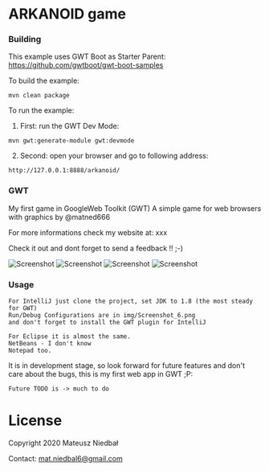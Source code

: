 # ARKANOID game

### Building

This example uses GWT Boot as Starter Parent: https://github.com/gwtboot/gwt-boot-samples

To build the example:
```
mvn clean package
```

To run the example:
1. First: run the GWT Dev Mode: 
```
mvn gwt:generate-module gwt:devmode
```
2. Second: open your browser and go to following address:
```
http://127.0.0.1:8888/arkanoid/
```

### GWT

My first game in GoogleWeb Toolkit (GWT)
A simple game for web browsers
with graphics by @matned666

For more informations check my website at: xxx

Check it out and dont forget to send a feedback !! ;-)

![Screenshot](https://raw.githubusercontent.com/matned666/MyFirstGWTApplication/brickbuild/war/img/Screenshot_1.png)
![Screenshot](https://raw.githubusercontent.com/matned666/MyFirstGWTApplication/brickbuild/war/img/Screenshot_2.png)
![Screenshot](https://raw.githubusercontent.com/matned666/MyFirstGWTApplication/brickbuild/war/img/Screenshot_3.png)
![Screenshot](https://raw.githubusercontent.com/matned666/MyFirstGWTApplication/brickbuild/war/img/Screenshot_4.png)

### Usage

```
For IntelliJ just clone the project, set JDK to 1.8 (the most steady for GWT)
Run/Debug Configurations are in img/Screenshot_6.png
and don't forget to install the GWT plugin for IntelliJ

For Eclipse it is almost the same.
NetBeans - I don't know
Notepad too.
```

It is in development stage, so look forward for future features and don't care about the bugs, this is my first web app in GWT ;P:

```
Future TODO is -> much to do
```

# License
Copyright 2020 Mateusz Niedbał

Contact: mat.niedbal6@gmail.com



